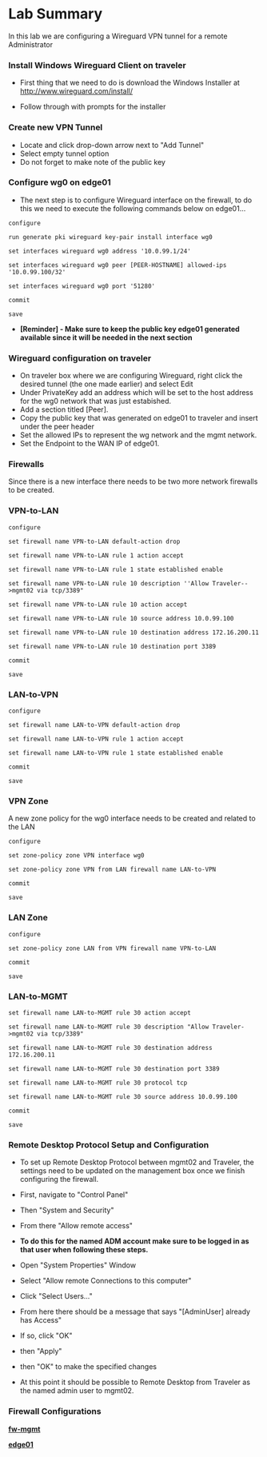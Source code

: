 # Lab Summary

In this lab we are configuring a Wireguard VPN tunnel for a remote Administrator

### Install Windows Wireguard Client on traveler

* First thing that we need to do is download the Windows Installer at http://www.wireguard.com/install/

* Follow through with prompts for the installer

### Create new VPN Tunnel

* Locate and click drop-down arrow next to "Add Tunnel"
* Select empty tunnel option
* Do not forget to make note of the public key

### Configure wg0 on edge01

* The next step is to configure Wireguard interface on the firewall, to do this we need to execute the following commands below on edge01...

`configure`

`run generate pki wireguard key-pair install interface wg0`

`set interfaces wireguard wg0 address '10.0.99.1/24'`

`set interfaces wireguard wg0 peer [PEER-HOSTNAME] allowed-ips '10.0.99.100/32'`

`set interfaces wireguard wg0 port '51280'`

`commit`

`save`

* **[Reminder] - Make sure to keep the public key edge01 generated available since it will be needed in the next section**

### Wireguard configuration on traveler

* On traveler box where we are configuring Wireguard, right click the desired tunnel (the one made earlier) and select Edit
* Under PrivateKey add an address which will be set to the host address for the wg0 network that was just estabished. 
* Add a section titled [Peer].
* Copy the public key that was generated on edge01 to traveler and insert under the peer header
* Set the allowed IPs to represent the wg network and the mgmt network.
* Set the Endpoint to the WAN IP of edge01.

### Firewalls 

Since there is a new interface there needs to be two more network firewalls to be created.

### VPN-to-LAN

`configure`

`set firewall name VPN-to-LAN default-action drop`

`set firewall name VPN-to-LAN rule 1 action accept`

`set firewall name VPN-to-LAN rule 1 state established enable`

`set firewall name VPN-to-LAN rule 10 description ''Allow Traveler-->mgmt02 via tcp/3389"`

`set firewall name VPN-to-LAN rule 10 action accept`

`set firewall name VPN-to-LAN rule 10 source address 10.0.99.100`

`set firewall name VPN-to-LAN rule 10 destination address 172.16.200.11`

`set firewall name VPN-to-LAN rule 10 destination port 3389`

`commit`

`save`

### LAN-to-VPN

`configure`

`set firewall name LAN-to-VPN default-action drop`

`set firewall name LAN-to-VPN rule 1 action accept`

`set firewall name LAN-to-VPN rule 1 state established enable`

`commit`

`save`

### VPN Zone

A new zone policy for the wg0 interface needs to be created and related to the LAN

`configure`

`set zone-policy zone VPN interface wg0`

`set zone-policy zone VPN from LAN firewall name LAN-to-VPN`

`commit`

`save`

### LAN Zone

`configure`

`set zone-policy zone LAN from VPN firewall name VPN-to-LAN`

`commit`

`save`

### LAN-to-MGMT

`set firewall name LAN-to-MGMT rule 30 action accept`

`set firewall name LAN-to-MGMT rule 30 description "Allow Traveler->mgmt02 via tcp/3389"`

`set firewall name LAN-to-MGMT rule 30 destination address 172.16.200.11`

`set firewall name LAN-to-MGMT rule 30 destination port 3389`

`set firewall name LAN-to-MGMT rule 30 protocol tcp`

`set firewall name LAN-to-MGMT rule 30 source address 10.0.99.100`

`commit`

`save`

### Remote Desktop Protocol Setup and Configuration

* To set up Remote Desktop Protocol between mgmt02 and Traveler, the settings need to be updated on the management box once we finish configuring the firewall.

* First, navigate to "Control Panel"
* Then "System and Security"
* From there "Allow remote access"
* **To do this for the named ADM account make sure to be logged in as that user when following these steps.**
* Open "System Properties" Window
* Select "Allow remote Connections to this computer"
* Click "Select Users..."
* From here there should be a message that says "[AdminUser] already has Access"
* If so, click "OK"
* then "Apply"
* then "OK" to make the specified changes
* At this point it should be possible to Remote Desktop from Traveler as the named admin user to mgmt02.

### Firewall Configurations 

[**fw-mgmt**](https://github.com/Derekbouvia/My-Tech-Journal/blob/master/docs/SEC350/fw-mgmt.config.week10.txt)

[**edge01**](https://github.com/Derekbouvia/My-Tech-Journal/blob/master/docs/SEC350/edge01-config.week10.txt)

